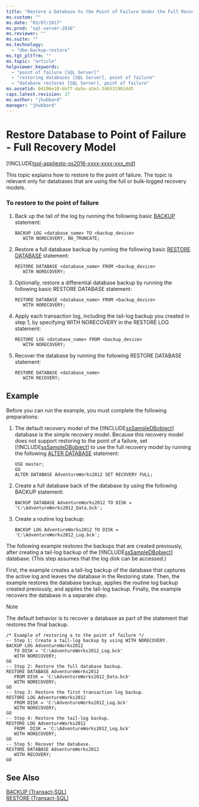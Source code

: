 ```yaml
---
title: "Restore a Database to the Point of Failure Under the Full Recovery Model (Transact-SQL) | Microsoft Docs"
ms.custom: ""
ms.date: "03/07/2017"
ms.prod: "sql-server-2016"
ms.reviewer: ""
ms.suite: ""
ms.technology: 
  - "dbe-backup-restore"
ms.tgt_pltfrm: ""
ms.topic: "article"
helpviewer_keywords: 
  - "point of failure [SQL Server]"
  - "restoring databases [SQL Server], point of failure"
  - "database restores [SQL Server], point of failure"
ms.assetid: 04106e18-bbf7-4a5e-a2e1-3d65319814d5
caps.latest.revision: 37
ms.author: "jhubbard"
manager: "jhubbard"
---
```

# Restore Database to Point of Failure - Full Recovery Model
[!INCLUDE[tsql-appliesto-ss2016-xxxx-xxxx-xxx_md](../../database-engine/includes/tsql-appliesto-ss2016-xxxx-xxxx-xxx-md.md)]

  This topic explains how to restore to the point of failure. The topic is relevant only for databases that are using the full or bulk-logged recovery models.  
  
### To restore to the point of failure  
  
1.  Back up the tail of the log by running the following basic [BACKUP](../../t-sql/statements/backup-transact-sql.md) statement:  
  
    ```  
    BACKUP LOG <database_name> TO <backup_device>   
       WITH NORECOVERY, NO_TRUNCATE;  
    ```  
  
2.  Restore a full database backup by running the following basic [RESTORE DATABASE](../../t-sql/statements/restore-statements-transact-sql.md) statement:  
  
    ```  
    RESTORE DATABASE <database_name> FROM <backup_device>   
       WITH NORECOVERY;  
    ```  
  
3.  Optionally, restore a differential database backup by running the following basic RESTORE DATABASE statement:  
  
    ```  
    RESTORE DATABASE <database_name> FROM <backup_device>   
       WITH NORECOVERY;  
    ```  
  
4.  Apply each transaction log, including the tail-log backup you created in step 1, by specifying WITH NORECOVERY in the RESTORE LOG statement:  
  
    ```  
    RESTORE LOG <database_name> FROM <backup_device>   
       WITH NORECOVERY;  
    ```  
  
5.  Recover the database by running the following RESTORE DATABASE statement:  
  
    ```  
    RESTORE DATABASE <database_name>   
       WITH RECOVERY;  
    ```  
  
## Example  
 Before you can run the example, you must complete the following preparations:  
  
1.  The default recovery model of the [!INCLUDE[ssSampleDBobject](../../database-engine/availability-groups/windows/includes/sssampledbobject-md.md)] database is the simple recovery model. Because this recovery model does not support restoring to the point of a failure, set [!INCLUDE[ssSampleDBobject](../../database-engine/availability-groups/windows/includes/sssampledbobject-md.md)] to use the full recovery model by running the following [ALTER DATABASE](../../t-sql/statements/alter-database-transact-sql.md) statement:  
  
    ```  
    USE master;  
    GO  
    ALTER DATABASE AdventureWorks2012 SET RECOVERY FULL;  
    ```  
  
2.  Create a full database back of the database by using the following BACKUP statement:  
  
    ```  
    BACKUP DATABASE AdventureWorks2012 TO DISK = 'C:\AdventureWorks2012_Data.bck';  
    ```  
  
3.  Create a routine log backup:  
  
    ```  
    BACKUP LOG AdventureWorks2012 TO DISK = 'C:\AdventureWorks2012_Log.bck';  
    ```  
  
 The following example restores the backups that are created previously, after creating a tail-log backup of the [!INCLUDE[ssSampleDBobject](../../database-engine/availability-groups/windows/includes/sssampledbobject-md.md)] database. (This step assumes that the log disk can be accessed.)  
  
 First, the example creates a tail-log backup of the database that captures the active log and leaves the database in the Restoring state. Then, the example restores the database backup, applies the routine log backup created previously, and applies the tail-log backup. Finally, the example recovers the database in a separate step.  
  
> [!NOTE]  
>  The default behavior is to recover a database as part of the statement that restores the final backup.  
  
```  
/* Example of restoring a to the point of failure */  
-- Step 1: Create a tail-log backup by using WITH NORECOVERY.  
BACKUP LOG AdventureWorks2012  
   TO DISK = 'C:\AdventureWorks2012_Log.bck'  
   WITH NORECOVERY;  
GO  
-- Step 2: Restore the full database backup.  
RESTORE DATABASE AdventureWorks2012  
   FROM DISK = 'C:\AdventureWorks2012_Data.bck'  
   WITH NORECOVERY;  
GO  
-- Step 3: Restore the first transaction log backup.  
RESTORE LOG AdventureWorks2012  
   FROM DISK = 'C:\AdventureWorks2012_Log.bck'  
   WITH NORECOVERY;  
GO  
-- Step 4: Restore the tail-log backup.  
RESTORE LOG AdventureWorks2012  
   FROM  DISK = 'C:\AdventureWorks2012_Log.bck'  
   WITH NORECOVERY;  
GO  
-- Step 5: Recover the database.  
RESTORE DATABASE AdventureWorks2012  
   WITH RECOVERY;  
GO  
```  
  
## See Also  
 [BACKUP &#40;Transact-SQL&#41;](../../t-sql/statements/backup-transact-sql.md)   
 [RESTORE &#40;Transact-SQL&#41;](../../t-sql/statements/restore-statements-transact-sql.md)  
  
  